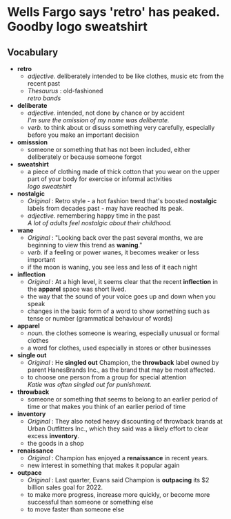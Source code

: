 # Wells Fargo says 'retro' has peaked. Goodby logo sweatshirt  
## Vocabulary  
* **retro**  
  * *adjective.* deliberately intended to be like clothes, music etc from the recent past  
  * *Thesaurus* : old-fashioned  
  *retro bands*  
* **deliberate**  
  * *adjective.* intended, not done by chance or by accident  
  *I'm sure the omission of my name was deliberate.*  
  * *verb.* to think about or disuss something very carefully, especially before you make an important decision  
* **omisssion**  
  * someone or something that has not been included, either deliberately or because someone forgot  
* **sweatshirt**  
  * a piece of clothing made of thick cotton that you wear on the upper part of your body for exercise or informal activities  
  *logo sweatshirt*  
* **nostalgic**  
  * *Original* : Retro style - a hot fashion trend that's boosted **nostalgic** labels from decades past - may have reached its peak.  
  * *adjective.* remembering happy time in the past  
  *A lot of adults feel nostalgic about their childhood.*  
* **wane**  
  * *Original* : "Looking back over the past several months, we are beginning to view this trend as **waning**."  
  * *verb.* if a feeling or power wanes, it becomes weaker or less important  
  * if the moon is waning, you see less and less of it each night  
* **inflection**  
  * *Original* : At a high level, it seems clear that the recent **inflection** in the **apparel** space was short lived.  
  * the way that the sound of your voice goes up and down when you speak  
  * changes in the basic form of a word to show something such as tense or number (grammatical behaviour of words)  
* **apparel**  
  * *noun.* the clothes someone is wearing, especially unusual or formal clothes  
  * a word for clothes, used especially in stores or other businesses  
* **single out**  
  * *Original* : He **singled out** Champion, the **throwback** label owned by parent HanesBrands Inc., as the brand that may be most affected.  
  * to choose one person from a group for special attention  
  *Katie was often singled out for punishment.*  
* **throwback**  
  * someone or something that seems to belong to an earlier period of time or that makes you think of an earlier period of time  
* **inventory**  
  * *Original* : They also noted heavy discounting of throwback brands at Urban Outfitters Inc., which they said was a likely effort to clear excess **inventory**.  
  * the goods in a shop  
* **renaissance**  
  * *Original* : Champion has enjoyed a **renaissance** in recent years.  
  * new interest in something that makes it popular again  
* **outpace**  
  * *Original* : Last quarter, Evans said Champion is **outpacing** its $2 billion sales goal for 2022.  
  * to make more progress, increase more quickly, or become more successful than someone or something else  
  * to move faster than someone else  
